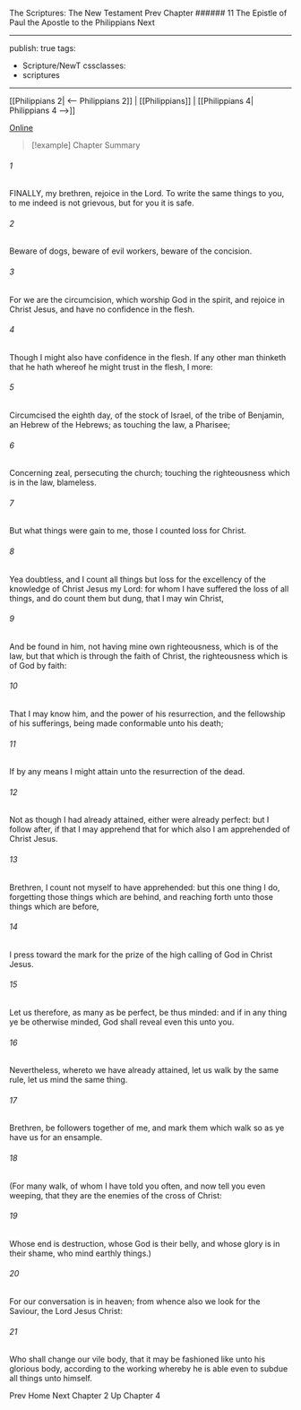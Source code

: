 The Scriptures: The New Testament
Prev
Chapter ###### 11
The Epistle of Paul the Apostle to the Philippians
Next

---
publish: true
tags:
  - Scripture/NewT
cssclasses:
  - scriptures
---
[[Philippians 2| <-- Philippians 2]] | [[Philippians]] | [[Philippians 4| Philippians 4 -->]]

[Online](https://churchofjesuschrist.org/study/scriptures/nt/philip/3?lang=eng)

>[!example] Chapter Summary
>
###### 1
FINALLY, my brethren, rejoice in the Lord. To write the same things to you, to me indeed is not grievous, but for you it is safe.
###### 2
Beware of dogs, beware of evil workers, beware of the concision.
###### 3
For we are the circumcision, which worship God in the spirit, and rejoice in Christ Jesus, and have no confidence in the flesh.
###### 4
Though I might also have confidence in the flesh. If any other man thinketh that he hath whereof he might trust in the flesh, I more:
###### 5
Circumcised the eighth day, of the stock of Israel, of the tribe of Benjamin, an Hebrew of the Hebrews; as touching the law, a Pharisee;
###### 6
Concerning zeal, persecuting the church; touching the righteousness which is in the law, blameless.
###### 7
But what things were gain to me, those I counted loss for Christ.
###### 8
Yea doubtless, and I count all things but loss for the excellency of the knowledge of Christ Jesus my Lord: for whom I have suffered the loss of all things, and do count them but dung, that I may win Christ,
###### 9
And be found in him, not having mine own righteousness, which is of the law, but that which is through the faith of Christ, the righteousness which is of God by faith:
###### 10
That I may know him, and the power of his resurrection, and the fellowship of his sufferings, being made conformable unto his death;
###### 11
If by any means I might attain unto the resurrection of the dead.
###### 12
Not as though I had already attained, either were already perfect: but I follow after, if that I may apprehend that for which also I am apprehended of Christ Jesus.
###### 13
Brethren, I count not myself to have apprehended: but this one thing I do, forgetting those things which are behind, and reaching forth unto those things which are before,
###### 14
I press toward the mark for the prize of the high calling of God in Christ Jesus.
###### 15
Let us therefore, as many as be perfect, be thus minded: and if in any thing ye be otherwise minded, God shall reveal even this unto you.
###### 16
Nevertheless, whereto we have already attained, let us walk by the same rule, let us mind the same thing.
###### 17
Brethren, be followers together of me, and mark them which walk so as ye have us for an ensample.
###### 18
(For many walk, of whom I have told you often, and now tell you even weeping, that they are the enemies of the cross of Christ:
###### 19
Whose end is destruction, whose God is their belly, and whose glory is in their shame, who mind earthly things.)
###### 20
For our conversation is in heaven; from whence also we look for the Saviour, the Lord Jesus Christ:
###### 21
Who shall change our vile body, that it may be fashioned like unto his glorious body, according to the working whereby he is able even to subdue all things unto himself.

Prev
Home
Next
Chapter 2
Up
Chapter 4



